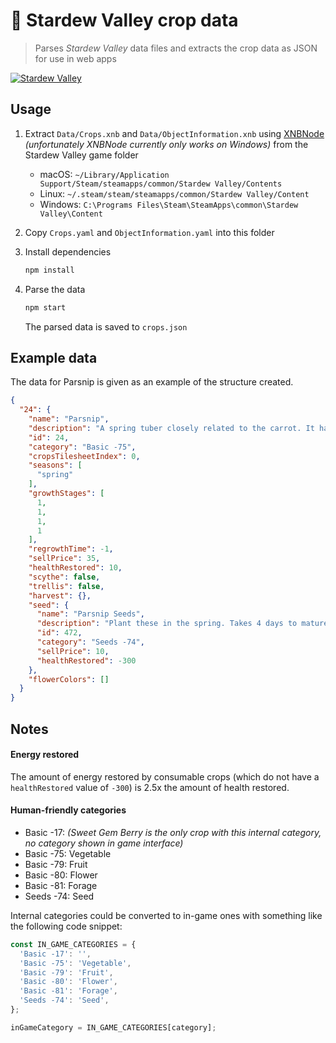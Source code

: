 # :seedling: Stardew Valley crop data

> Parses *Stardew Valley* data files and extracts the crop data as JSON for use in web apps

[![Stardew Valley](https://img.shields.io/badge/stardew_valley-v1.11-blue.svg)](http://stardewvalleywiki.com/Version_History#Version_1.11)

## Usage

1. Extract `Data/Crops.xnb` and `Data/ObjectInformation.xnb` using [XNBNode](http://www.mediafire.com/download/v4ttswl7tsdaynm/XNBNode.0.2.1.7z) *(unfortunately XNBNode currently only works on Windows)* from the Stardew Valley game folder
   * macOS: `~/Library/Application Support/Steam/steamapps/common/Stardew Valley/Contents`
   * Linux: `~/.steam/steam/steamapps/common/Stardew Valley/Content`
   * Windows: `C:\Programs Files\Steam\SteamApps\common\Stardew Valley\Content`
1. Copy `Crops.yaml` and `ObjectInformation.yaml` into this folder
1. Install dependencies

   ```sh
   npm install
   ```

1. Parse the data

   ```sh
   npm start
   ```

   The parsed data is saved to `crops.json`

## Example data

The data for Parsnip is given as an example of the structure created.

```json
{
  "24": {
    "name": "Parsnip",
    "description": "A spring tuber closely related to the carrot. It has an earthy taste and is full of nutrients.",
    "id": 24,
    "category": "Basic -75",
    "cropsTilesheetIndex": 0,
    "seasons": [
      "spring"
    ],
    "growthStages": [
      1,
      1,
      1,
      1
    ],
    "regrowthTime": -1,
    "sellPrice": 35,
    "healthRestored": 10,
    "scythe": false,
    "trellis": false,
    "harvest": {},
    "seed": {
      "name": "Parsnip Seeds",
      "description": "Plant these in the spring. Takes 4 days to mature.",
      "id": 472,
      "category": "Seeds -74",
      "sellPrice": 10,
      "healthRestored": -300
    },
    "flowerColors": []
  }
}
```

## Notes

#### Energy restored

The amount of energy restored by consumable crops (which do not have a `healthRestored` value of `-300`) is 2.5x the amount of health restored.

#### Human-friendly categories

* Basic -17: *(Sweet Gem Berry is the only crop with this internal category, no category shown in game interface)*
* Basic -75: Vegetable
* Basic -79: Fruit
* Basic -80: Flower
* Basic -81: Forage
* Seeds -74: Seed

Internal categories could be converted to in-game ones with something like the following code snippet:

```js
const IN_GAME_CATEGORIES = {
  'Basic -17': '',
  'Basic -75': 'Vegetable',
  'Basic -79': 'Fruit',
  'Basic -80': 'Flower',
  'Basic -81': 'Forage',
  'Seeds -74': 'Seed',
};

inGameCategory = IN_GAME_CATEGORIES[category];
```
